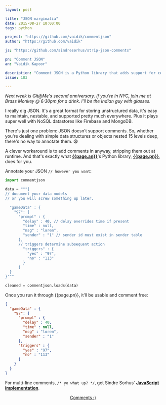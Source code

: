 ```yaml
---
layout: post

title: "JSON marginalia"
date: 2015-08-27 10:00:00
tags: python

project: "https://github.com/vaidik/commentjson"
author: "https://github.com/vaidik"

js: "https://github.com/sindresorhus/strip-json-comments"

pn: "Comment JSON"
an: "Vaidik Kapoor"

description: "Comment JSON is a Python library that adds support for comments in JSON."
issue: 103

---
```


_Next week is Git@Me's second anniversary. If you're in NYC, join me at Brass Monkey @ 6:30pm for a drink. I'll be the Indian guy with glasses._

I really dig JSON. It's a great format for storing unstructured data, it's easy to maintain, nestable, and supported pretty much everywhere. Plus it plays super well with NoSQL datastores like Firebase and MongoDB.

There's just one problem: JSON doesn't support comments. So, whether you're dealing with simple data structures or objects nested 15 levels deep, there's no way to annotate them. 😩

 A clever workaround is to add comments in anyway, stripping them out at runtime. And that's exactly what <strong><a href="{{page.author}}" title="{{page.an}} on GitHub" target="_blank">{{page.an}}</a></strong>'s Python library, <strong><a href="{{page.project}}" title="{{page.pn}} on GitHub" target="_blank">{{page.pn}}</a></strong>, does for you.

Annotate your JSON `// however you want`:

```python
import commentjson

data = """{
// document your data models
// or you will screw something up later.

  "gameData" : {
    "97": {
      "prompt" : {
        "delay" : 40, // delay overrides time if present
        "time" : null,
        "msg" : "lorem",
        "sender" : "1" // sender id must exist in sender table
      },
      // triggers determine subsequent action
        "triggers" : {
          "yes" : "97",
          "no" : "113"
        }
      }
  }
}"""

cleaned = commentjson.loads(data)
```

Once you run it through {{page.pn}}, it'll be usable and comment free:

```json
{
  "gameData" : {
    "97": {
      "prompt" : {
        "delay" : 40,
        "time" : null,
        "msg" : "lorem",
        "sender" : "1"
      },
      "triggers" : {
        "yes" : "97",
        "no" : "113"
      }
    }
  }
}
```

For multi-line comments, `/* yo what up? */`, get Sindre Sorhus' <strong><a href="{{page.js}}" title="strip-json-comments on GitHub" target="_blank">JavaScript implementation</a></strong>.

<center><a href="{{ page.url }}#comments" class="btn btn-primary btn-comment" title="Discuss this issue of Git @ Me online">Comments :)</a></center>
